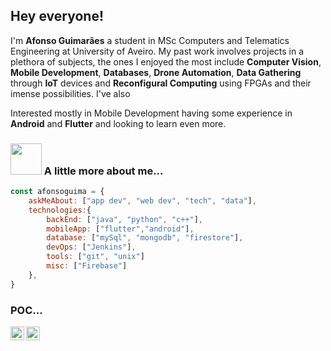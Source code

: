 ## Hey everyone!

I'm **Afonso Guimarães** a student in MSc Computers and Telematics Engineering at University of Aveiro. My past work involves projects in a plethora of subjects, the ones I enjoyed the most include **Computer Vision**, **Mobile Development**, **Databases**, **Drone Automation**, **Data Gathering** through **IoT** devices and **Reconfigural Computing** using FPGAs and their imense possibilities. I've also 

Interested mostly in Mobile Development having some experience in **Android** and **Flutter** and looking to learn even more. 

### <img src="https://media.giphy.com/media/VgCDAzcKvsR6OM0uWg/giphy.gif" width="50"> A little more about me...  

```javascript
const afonsoguima = {
    askMeAbout: ["app dev", "web dev", "tech", "data"],
    technologies:{
        backEnd: ["java", "python", "c++"],
        mobileApp: ["flutter","android"],
        database: ["mySql", "mongodb", "firestore"],
        devOps: ["Jenkins"],
        tools: ["git", "unix"]
        misc: ["Firebase"]
    },
}
```

### POC...

<a href="https://www.linkedin.com/in/afonso-guima/">
  <img align="left" alt="Afonso's Linkdein" width="22px" src="https://cdn.jsdelivr.net/npm/simple-icons@v3/icons/linkedin.svg" />
</a>
<a href="https://github.com/MathSqrt2">
  <img align="left" alt="Afonso's Github" width="22px" src="https://cdn.jsdelivr.net/npm/simple-icons@v3/icons/github.svg" />
</a>
<br />

